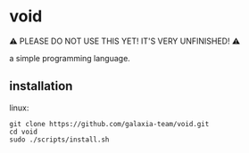# void

⚠️ PLEASE DO NOT USE THIS YET! IT'S VERY UNFINISHED! ⚠️

a simple programming language.

## installation

linux:

```
git clone https://github.com/galaxia-team/void.git
cd void
sudo ./scripts/install.sh
```
